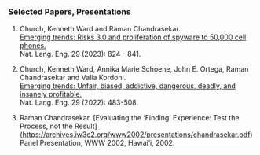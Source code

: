 ### Selected Papers, Presentations

1. Church, Kenneth Ward and Raman Chandrasekar.   
[Emerging trends: Risks 3.0 and proliferation of spyware to 50,000 cell phones.](https://www.cambridge.org/core/journals/natural-language-engineering/article/emerging-trends-risks-30-and-proliferation-of-spyware-to-50000-cell-phones/E493E2949551DB0D1CCB3C873E30C143)  
Nat. Lang. Eng. 29 (2023): 824 - 841.

2. Church, Kenneth Ward, Annika Marie Schoene, John E. Ortega, Raman Chandrasekar and Valia Kordoni.  
[Emerging trends: Unfair, biased, addictive, dangerous, deadly, and insanely profitable.](https://www.cambridge.org/core/journals/natural-language-engineering/article/emerging-trends-unfair-biased-addictive-dangerous-deadly-and-insanely-profitable/D0430132D10687DE37E8FC6E63F65EA2)  
Nat. Lang. Eng. 29 (2022): 483-508.




3. Raman Chandrasekar.
[Evaluating the ‘Finding’ Experience: Test the Process, not the Result]
(https://archives.iw3c2.org/www2002/presentations/chandrasekar.pdf)
Panel Presentation, WWW 2002, Hawai’i, 2002.
